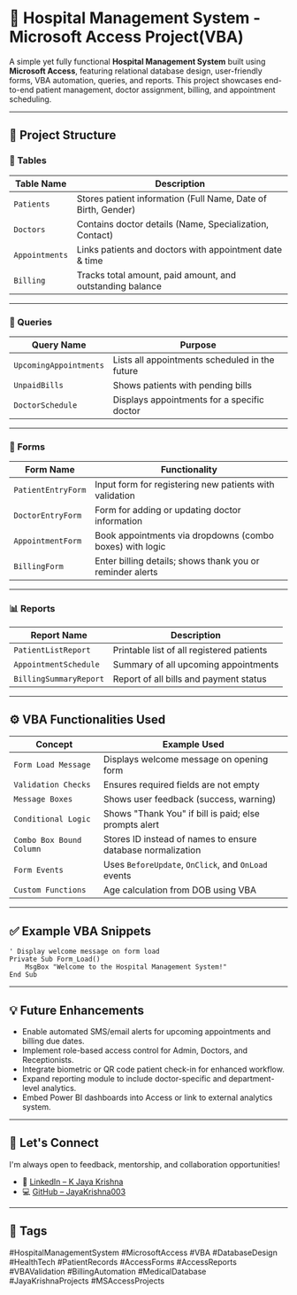 # 💉 Hospital Management System - Microsoft Access Project(VBA)

A simple yet fully functional **Hospital Management System** built using **Microsoft Access**, featuring relational database design, user-friendly forms, VBA automation, queries, and reports. This project showcases end-to-end patient management, doctor assignment, billing, and appointment scheduling.

---

## 📂 Project Structure

### 🧾 Tables

| Table Name     | Description                                                  |
|----------------|--------------------------------------------------------------|
| `Patients`     | Stores patient information (Full Name, Date of Birth, Gender) |
| `Doctors`      | Contains doctor details (Name, Specialization, Contact)      |
| `Appointments` | Links patients and doctors with appointment date & time      |
| `Billing`      | Tracks total amount, paid amount, and outstanding balance    |

---

### 🧮 Queries

| Query Name                | Purpose                                              |
|---------------------------|------------------------------------------------------|
| `UpcomingAppointments`    | Lists all appointments scheduled in the future       |
| `UnpaidBills`             | Shows patients with pending bills                    |
| `DoctorSchedule`          | Displays appointments for a specific doctor          |

---

### 📝 Forms

| Form Name           | Functionality                                               |
|---------------------|-------------------------------------------------------------|
| `PatientEntryForm`  | Input form for registering new patients with validation     |
| `DoctorEntryForm`   | Form for adding or updating doctor information              |
| `AppointmentForm`   | Book appointments via dropdowns (combo boxes) with logic    |
| `BillingForm`       | Enter billing details; shows thank you or reminder alerts  |

---

### 📊 Reports

| Report Name             | Description                                               |
|--------------------------|-----------------------------------------------------------|
| `PatientListReport`      | Printable list of all registered patients                 |
| `AppointmentSchedule`    | Summary of all upcoming appointments                      |
| `BillingSummaryReport`   | Report of all bills and payment status                    |

---

## ⚙️ VBA Functionalities Used

| Concept                  | Example Used                                              |
|--------------------------|-----------------------------------------------------------|
| `Form Load Message`      | Displays welcome message on opening form                  |
| `Validation Checks`      | Ensures required fields are not empty                     |
| `Message Boxes`          | Shows user feedback (success, warning)                    |
| `Conditional Logic`      | Shows "Thank You" if bill is paid; else prompts alert     |
| `Combo Box Bound Column` | Stores ID instead of names to ensure database normalization |
| `Form Events`            | Uses `BeforeUpdate`, `OnClick`, and `OnLoad` events       |
| `Custom Functions`       | Age calculation from DOB using VBA                        |

---

## ✅ Example VBA Snippets

```vba
' Display welcome message on form load
Private Sub Form_Load()
    MsgBox "Welcome to the Hospital Management System!"
End Sub
```
---

## 💡 Future Enhancements

- Enable automated SMS/email alerts for upcoming appointments and billing due dates.
- Implement role-based access control for Admin, Doctors, and Receptionists.
- Integrate biometric or QR code patient check-in for enhanced workflow.
- Expand reporting module to include doctor-specific and department-level analytics.
- Embed Power BI dashboards into Access or link to external analytics system.

---

## 🤝 Let's Connect

I'm always open to feedback, mentorship, and collaboration opportunities!

- 🔗 [LinkedIn – K Jaya Krishna](www.linkedin.com/in/k-jaya-krishna-b675a2229)
- 💻 [GitHub – JayaKrishna003](https://github.com/JayaKrishna003)

---
## 🔖 Tags

#HospitalManagementSystem #MicrosoftAccess #VBA #DatabaseDesign #HealthTech #PatientRecords #AccessForms #AccessReports #VBAValidation #BillingAutomation #MedicalDatabase #JayaKrishnaProjects #MSAccessProjects


